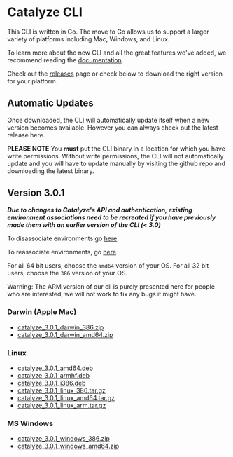 # Catalyze CLI

This CLI is written in Go. The move to Go allows us to support a larger variety of platforms including Mac, Windows, and Linux.

To learn more about the new CLI and all the great features we've added, we recommend reading the [documentation](https://resources.catalyze.io/paas/paas-cli-reference/).

Check out the [releases](https://github.com/catalyzeio/cli/releases) page or check below to download the right version for your platform.

## Automatic Updates

Once downloaded, the CLI will automatically update itself when a new version becomes available. However you can always check out the latest release here.

**PLEASE NOTE** You **must** put the CLI binary in a location for which you have write permissions. Without write permissions, the CLI will not automatically update and you will have to update manually by visiting the github repo and downloading the latest binary.

## Version 3.0.1

***Due to changes to Catalyze's API and authentication, existing environment associations need to be recreated if you have previously made them with an earlier version of the CLI (< 3.0)***

To disassociate environments go [here](https://resources.catalyze.io/paas/paas-cli-reference/disassociate/)

To reassociate environments, go [here](https://resources.catalyze.io/paas/paas-cli-reference/associate/)

For all 64 bit users, choose the `amd64` version of your OS. For all 32 bit users, choose the `386` version of your OS.

Warning: The ARM version of our cli is purely presented here for people who are interested, we will not work to fix any bugs it might have.

### Darwin (Apple Mac)

 * [catalyze\_3.0.1\_darwin\_386.zip](https://github.com/catalyzeio/cli/releases/download/3.0.1/catalyze_3.0.1_darwin_386.zip)
 * [catalyze\_3.0.1\_darwin\_amd64.zip](https://github.com/catalyzeio/cli/releases/download/3.0.1/catalyze_3.0.1_darwin_amd64.zip)

### Linux

 * [catalyze\_3.0.1\_amd64.deb](https://github.com/catalyzeio/cli/releases/download/3.0.1/catalyze_3.0.1_amd64.deb)
 * [catalyze\_3.0.1\_armhf.deb](https://github.com/catalyzeio/cli/releases/download/3.0.1/catalyze_3.0.1_armhf.deb)
 * [catalyze\_3.0.1\_i386.deb](https://github.com/catalyzeio/cli/releases/download/3.0.1/catalyze_3.0.1_i386.deb)
 * [catalyze\_3.0.1\_linux\_386.tar.gz](https://github.com/catalyzeio/cli/releases/download/3.0.1/catalyze_3.0.1_linux_386.tar.gz)
 * [catalyze\_3.0.1\_linux\_amd64.tar.gz](https://github.com/catalyzeio/cli/releases/download/3.0.1/catalyze_3.0.1_linux_amd64.tar.gz)
 * [catalyze\_3.0.1\_linux\_arm.tar.gz](https://github.com/catalyzeio/cli/releases/download/3.0.1/catalyze_3.0.1_linux_arm.tar.gz)

### MS Windows

 * [catalyze\_3.0.1\_windows\_386.zip](https://github.com/catalyzeio/cli/releases/download/3.0.1/catalyze_3.0.1_windows_386.zip)
 * [catalyze\_3.0.1\_windows\_amd64.zip](https://github.com/catalyzeio/cli/releases/download/3.0.1/catalyze_3.0.1_windows_amd64.zip)
